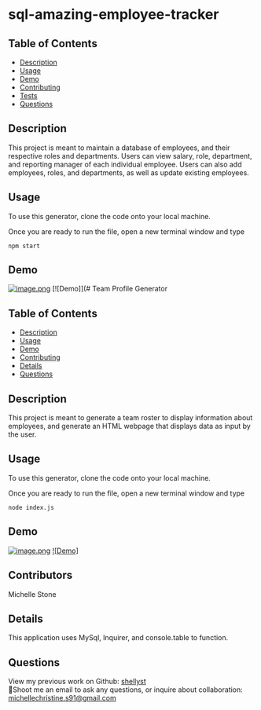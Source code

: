 # sql-amazing-employee-tracker

## Table of Contents

- [Description](#description)
- [Usage](#usage)
- [Demo](#demo)
- [Contributing](#contributing)
- [Tests](#tests)
- [Questions](#questions)

## Description

This project is meant to maintain a database of employees, and their respective roles and departments. Users can view salary, role, department, and reporting manager of each individual employee. Users can also add employees, roles, and departments, as well as update existing employees.

## Usage

To use this generator, clone the code onto your local machine.

Once you are ready to run the file, open a new terminal window and type

```
npm start
```

## Demo

[![image.png](https://i.postimg.cc/tgvmSBXg/image.png)](https://postimg.cc/kV8cDFRr)
[![Demo]](# Team Profile Generator

## Table of Contents

- [Description](#description)
- [Usage](#usage)
- [Demo](#demo)
- [Contributing](#contributing)
- [Details](#details)
- [Questions](#questions)

## Description

This project is meant to generate a team roster to display information about employees, and generate an HTML webpage that displays data as input by the user.

## Usage

To use this generator, clone the code onto your local machine.

Once you are ready to run the file, open a new terminal window and type

```
node index.js
```

## Demo

[![image.png](https://i.postimg.cc/sXHz2XL5/image.png)](https://postimg.cc/R6tysM40)
[![Demo]](https://drive.google.com/file/d/1IF-myghmC7E9JuUYd3dkv1CBJXvdUAau/view)

## Contributors

Michelle Stone

## Details

This application uses MySql, Inquirer, and console.table to function.

## Questions

View my previous work on Github: [shellyst](https://github.com/shellyst)
</br>
📧Shoot me an email to ask any questions, or inquire about collaboration: michellechristine.s91@gmail.com
